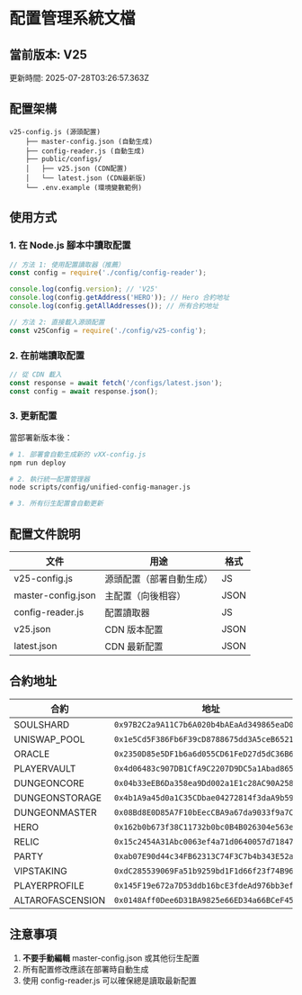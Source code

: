 # 配置管理系統文檔

## 當前版本: V25

更新時間: 2025-07-28T03:26:57.363Z

## 配置架構

```
v25-config.js (源頭配置)
    ├── master-config.json (自動生成)
    ├── config-reader.js (自動生成)
    ├── public/configs/
    │   ├── v25.json (CDN配置)
    │   └── latest.json (CDN最新版)
    └── .env.example (環境變數範例)
```

## 使用方式

### 1. 在 Node.js 腳本中讀取配置

```javascript
// 方法 1: 使用配置讀取器（推薦）
const config = require('./config/config-reader');

console.log(config.version); // 'V25'
console.log(config.getAddress('HERO')); // Hero 合約地址
console.log(config.getAllAddresses()); // 所有合約地址

// 方法 2: 直接載入源頭配置
const v25Config = require('./config/v25-config');
```

### 2. 在前端讀取配置

```javascript
// 從 CDN 載入
const response = await fetch('/configs/latest.json');
const config = await response.json();
```

### 3. 更新配置

當部署新版本後：

```bash
# 1. 部署會自動生成新的 vXX-config.js
npm run deploy

# 2. 執行統一配置管理器
node scripts/config/unified-config-manager.js

# 3. 所有衍生配置會自動更新
```

## 配置文件說明

| 文件 | 用途 | 格式 |
|------|------|------|
| v25-config.js | 源頭配置（部署自動生成） | JS |
| master-config.json | 主配置（向後相容） | JSON |
| config-reader.js | 配置讀取器 | JS |
| v25.json | CDN 版本配置 | JSON |
| latest.json | CDN 最新配置 | JSON |

## 合約地址

| 合約 | 地址 | 部署區塊 |
|------|------|----------|
| SOULSHARD | `0x97B2C2a9A11C7b6A020b4bAEaAd349865eaD0bcF` | 55514557 |
| UNISWAP_POOL | `0x1e5Cd5F386Fb6F39cD8788675dd3A5ceB6521C82` | 55514557 |
| ORACLE | `0x2350D85e5DF1b6a6d055CD61FeD27d5dC36B6F52` | 55514557 |
| PLAYERVAULT | `0x4d06483c907DB1CfA9C2207D9DC5a1Abad86544b` | 55514557 |
| DUNGEONCORE | `0x04b33eEB6Da358ea9Dd002a1E1c28AC90A25881E` | 55514557 |
| DUNGEONSTORAGE | `0x4b1A9a45d0a1C35CDbae04272814f3daA9b59c47` | 55514557 |
| DUNGEONMASTER | `0x08Bd8E0D85A7F10bEecCBA9a67da9033f9a7C8D9` | 55514557 |
| HERO | `0x162b0b673f38C11732b0bc0B4B026304e563e8e2` | 55514557 |
| RELIC | `0x15c2454A31Abc0063ef4a71d0640057d71847a22` | 55514557 |
| PARTY | `0xab07E90d44c34FB62313C74F3C7b4b343E52a253` | 55514557 |
| VIPSTAKING | `0xdC285539069Fa51b9259bd1F1d66f23f74B96A6c` | 55514557 |
| PLAYERPROFILE | `0x145F19e672a7D53ddb16bcE3fdeAd976bb3ef82f` | 55514557 |
| ALTAROFASCENSION | `0x0148Aff0Dee6D31BA9825e66ED34a66BCeF45845` | 55514557 |


## 注意事項

1. **不要手動編輯** master-config.json 或其他衍生配置
2. 所有配置修改應該在部署時自動生成
3. 使用 config-reader.js 可以確保總是讀取最新配置
